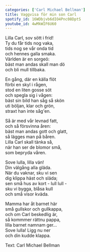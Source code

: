```yaml
---
categories: ['Carl Michael Bellman']
title: Vaggvisa för min son Carl
spotify_id: 16WDbjvb6dIO4Pnc08DptS
youtube_id: 4wMkWIF6U60
---
```


Lilla Carl, sov sött i frid!  
Ty du får tids nog vaka,  
tids nog se vår onda tid  
och hennes galla smaka.  
Världen är en sorgeö:  
bäst man andas skall man dö  
och bli mull tillbaka.

En gång, där en källa flöt  
förbi en skyl i rågen,  
stod en liten gosse söt  
och spegla sig i vågen:  
bäst sin bild han såg så skön  
uti böljan, klar och grön,  
straxt han inte såg'en.

Så är med vår levnad fatt,  
och så försvinna åren:  
bäst man andas gott och glatt,  
så lägges man på båren.  
Lilla Carl skall tänka så,  
när han ser de blomor små,  
som bepryda våren.

Sove lulla, lilla vän!  
Din välgång alla gläda.  
När du vaknar, sku vi sen  
dig klippa häst och släda;  
sen små hus av kort - lull lull -  
sku vi bygga, blåsa kull  
och små visor kväda.

Mamma har åt barnet här  
små gullskor och gullkappa,  
och om Carl beskedlig är,  
så kommmer rättnu pappa,  
lilla barnet namnam ger...  
Sove lulla! Ligg nu ner  
och din kudde klappa.


Text: Carl Michael Bellman
